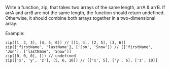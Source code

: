 Write a function, zip, that takes two arrays of the same length, arrA & arrB. If arrA and arrB are not the same length, the function should return undefined. Otherwise, it should combine both arrays together in a two-dimensional array:

Example:

```
zip([1, 2, 3], [4, 5, 6]) // [[1, 4], [2, 5], [3, 6]]
zip(['firstName', 'lastName'], ['Jon', 'Snow']) // [['firstName', 'Jon'], ['lastName', 'Snow']]
zip([0, 0, 0], []) // undefined
zip(['x', 'y', 'z'], [5, 6, 10]) // [['x', 5], ['y', 6], ['z', 10]]
```